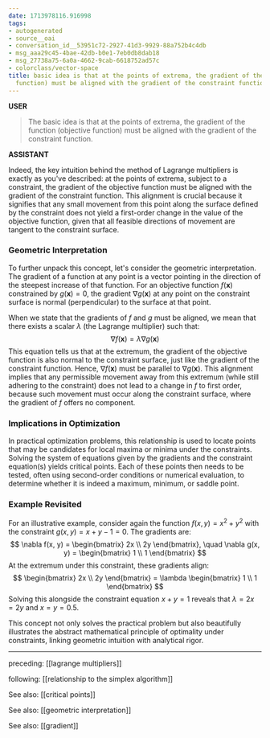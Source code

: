 ```yaml
---
date: 1713978116.916998
tags:
- autogenerated
- source__oai
- conversation_id__53951c72-2927-41d3-9929-88a752b4c4db
- msg_aaa29c45-4bae-42db-b0e1-7eb0db8dab18
- msg_27738a75-6a0a-4662-9cab-6618752ad57c
- colorclass/vector-space
title: basic idea is that at the points of extrema, the gradient of the function (objective
  function) must be aligned with the gradient of the constraint function.
---
```


**USER**

>The basic idea is that at the points of extrema, the gradient of the function (objective function) must be aligned with the gradient of the constraint function.


**ASSISTANT**

Indeed, the key intuition behind the method of Lagrange multipliers is exactly as you've described: at the points of extrema, subject to a constraint, the gradient of the objective function must be aligned with the gradient of the constraint function. This alignment is crucial because it signifies that any small movement from this point along the surface defined by the constraint does not yield a first-order change in the value of the objective function, given that all feasible directions of movement are tangent to the constraint surface.

### Geometric Interpretation

To further unpack this concept, let's consider the geometric interpretation. The gradient of a function at any point is a vector pointing in the direction of the steepest increase of that function. For an objective function $f(\mathbf{x})$ constrained by $g(\mathbf{x}) = 0$, the gradient $\nabla g(\mathbf{x})$ at any point on the constraint surface is normal (perpendicular) to the surface at that point.

When we state that the gradients of $f$ and $g$ must be aligned, we mean that there exists a scalar $\lambda$ (the Lagrange multiplier) such that:
$$ \nabla f(\mathbf{x}) = \lambda \nabla g(\mathbf{x}) $$
This equation tells us that at the extremum, the gradient of the objective function is also normal to the constraint surface, just like the gradient of the constraint function. Hence, $\nabla f(\mathbf{x})$ must be parallel to $\nabla g(\mathbf{x})$. This alignment implies that any permissible movement away from this extremum (while still adhering to the constraint) does not lead to a change in $f$ to first order, because such movement must occur along the constraint surface, where the gradient of $f$ offers no component.

### Implications in Optimization

In practical optimization problems, this relationship is used to locate points that may be candidates for local maxima or minima under the constraints. Solving the system of equations given by the gradients and the constraint equation(s) yields critical points. Each of these points then needs to be tested, often using second-order conditions or numerical evaluation, to determine whether it is indeed a maximum, minimum, or saddle point.

### Example Revisited

For an illustrative example, consider again the function $f(x, y) = x^2 + y^2$ with the constraint $g(x, y) = x + y - 1 = 0$. The gradients are:
$$ \nabla f(x, y) = \begin{bmatrix} 2x \\ 2y \end{bmatrix}, \quad \nabla g(x, y) = \begin{bmatrix} 1 \\ 1 \end{bmatrix} $$
At the extremum under this constraint, these gradients align:
$$ \begin{bmatrix} 2x \\ 2y \end{bmatrix} = \lambda \begin{bmatrix} 1 \\ 1 \end{bmatrix} $$
Solving this alongside the constraint equation $x + y = 1$ reveals that $\lambda = 2x = 2y$ and $x = y = 0.5$.

This concept not only solves the practical problem but also beautifully illustrates the abstract mathematical principle of optimality under constraints, linking geometric intuition with analytical rigor.


---

preceding: [[lagrange multipliers]]  


following: [[relationship to the simplex algorithm]]

See also: [[critical points]]


See also: [[geometric interpretation]]


See also: [[gradient]]